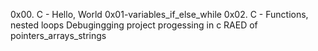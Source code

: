 0x00. C - Hello, World
0x01-variables_if_else_while
0x02. C - Functions, nested loops
Debugingging project
progessing in c
RAED of pointers_arrays_strings
